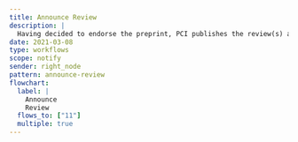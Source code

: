 ```yaml
---
title: Announce Review
description: |
  Having decided to endorse the preprint, PCI publishes the review(s) and announces this.
date: 2021-03-08
type: workflows
scope: notify
sender: right_node
pattern: announce-review
flowchart:
  label: |
    Announce
    Review
  flows_to: ["11"]
  multiple: true
---
```


